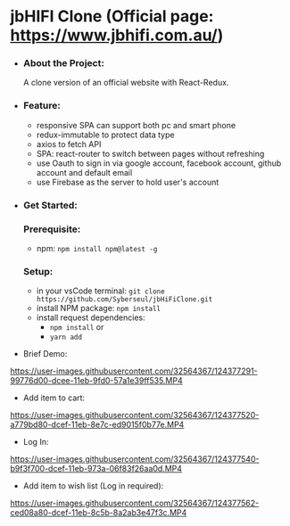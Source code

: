# jbHIFI Clone (Official page: https://www.jbhifi.com.au/)

- ### About the Project:
  A clone version of an official website with React-Redux.

- ### Feature:
  - responsive SPA can support both pc and smart phone
  - redux-immutable to protect data type
  - axios to fetch API
  - SPA: react-router to switch between pages without refreshing
  - use Oauth to sign in via google account, facebook account, github account and default email
  - use Firebase as the server to hold user's account

- ### Get Started:
  ### Prerequisite:
  - npm: `npm install npm@latest -g`
  ### Setup:
  - in your vsCode terminal: `git clone https://github.com/Syberseul/jbHiFiClone.git`
  - install NPM package: `npm install`
  - install request dependencies: 
    - `npm install` or
    - `yarn add `

- Brief Demo:


https://user-images.githubusercontent.com/32564367/124377291-99776d00-dcee-11eb-9fd0-57a1e39ff535.MP4

- Add item to cart:


https://user-images.githubusercontent.com/32564367/124377520-a779bd80-dcef-11eb-8e7c-ed9015f0b77e.MP4

- Log In:


https://user-images.githubusercontent.com/32564367/124377540-b9f3f700-dcef-11eb-973a-06f83f26aa0d.MP4

- Add item to wish list (Log in required):


https://user-images.githubusercontent.com/32564367/124377562-ced08a80-dcef-11eb-8c5b-8a2ab3e47f3c.MP4



